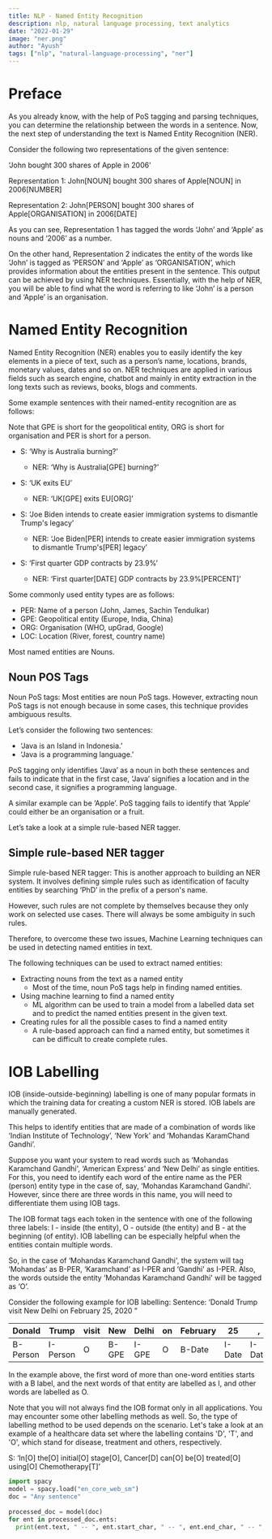 ```yaml
---
title: NLP - Named Entity Recognition
description: nlp, natural language processing, text analytics
date: "2022-01-29"
image: "ner.png"
author: "Ayush"
tags: ["nlp", "natural-language-processing", "ner"]
---
```


# Preface
As you already know, with the help of PoS tagging and parsing techniques, you can determine the relationship between the words in a sentence. Now, the next step of understanding the text is Named Entity Recognition (NER).

Consider the following two representations of the given sentence:

‘John bought 300 shares of Apple in 2006’

Representation 1:  John[NOUN] bought 300 shares  of Apple[NOUN] in 2006[NUMBER]

Representation 2:  John[PERSON] bought 300 shares of Apple[ORGANISATION] in 2006[DATE]

As you can see, Representation 1 has tagged the words ‘John’ and ‘Apple’ as nouns and ‘2006’ as a number. 

On the other hand, Representation 2 indicates the entity of the words like ‘John’ is tagged as ‘PERSON’ and ‘Apple’ as ‘ORGANISATION’, which provides information about the entities present in the sentence. This output can be achieved by using NER techniques. Essentially, with the help of NER, you will be able to find what the word is referring to like ‘John’ is a person and ‘Apple’ is an organisation.

# Named Entity Recognition
Named Entity Recognition (NER) enables you to easily identify the key elements in a piece of text, such as a person’s name, locations, brands, monetary values, dates and so on. NER techniques are applied in various fields such as search engine, chatbot and mainly in entity extraction in the long texts such as reviews, books, blogs and comments.

Some example sentences with their named-entity recognition are as follows:

Note that GPE is short for the geopolitical entity, ORG is short for organisation and PER is short for a person.

- S: ‘Why is Australia burning?’
    - NER:   ‘Why is Australia[GPE] burning?’

- S: ‘UK exits EU’
    - NER:  ‘UK[GPE] exits EU[ORG]’
 
- S: ‘Joe Biden intends to create easier immigration systems to dismantle Trump's legacy’
    - NER: ‘Joe Biden[PER] intends to create easier immigration systems to dismantle Trump's[PER] legacy’
 
- S: ‘First quarter GDP contracts by 23.9%’
    - NER: ‘First quarter[DATE] GDP contracts by 23.9%[PERCENT]’

Some commonly used entity types are as follows:
- PER: Name of a person (John, James, Sachin Tendulkar)
- GPE: Geopolitical entity (Europe, India, China)
- ORG: Organisation (WHO, upGrad, Google)
- LOC: Location (River, forest, country name)

Most named entities are Nouns.

## Noun POS Tags
Noun PoS tags: Most entities are noun PoS tags. However, extracting noun PoS tags is not enough because in some cases, this technique provides ambiguous results. 

Let’s consider the following two sentences:
- ‘Java is an Island in Indonesia.’
- ‘Java is a programming language.’

PoS tagging only identifies ‘Java’ as a noun in both these sentences and fails to indicate that in the first case, ‘Java’ signifies a location and in the second case, it signifies a programming language.

A similar example can be ‘Apple’. PoS tagging fails to identify that ‘Apple’ could either be an organisation or a fruit.

Let’s take a look at a simple rule-based NER tagger.

## Simple rule-based NER tagger
Simple rule-based NER tagger: This is another approach to building an NER system. It involves defining simple rules such as identification of faculty entities by searching ‘PhD’ in the prefix of a person's name.

However, such rules are not complete by themselves because they only work on selected use cases. There will always be some ambiguity in such rules. 

Therefore, to overcome these two issues, Machine Learning techniques can be used in detecting named entities in text.

The following techniques can be used to extract named entities:
- Extracting nouns from the text as a named entity
    - Most of the time, noun PoS tags help in finding named entities.
- Using machine learning to find a named entity
    - ML algorithm can be used to train a model from a labelled data set and to predict the named entities present in the given text.
- Creating rules for all the possible cases to find a named entity
    - A rule-based approach can find a named entity, but sometimes it can be difficult to create complete rules.

# IOB Labelling
IOB (inside-outside-beginning) labelling is one of many popular formats in which the training data for creating a custom NER is stored. IOB labels are manually generated.

This helps to identify entities that are made of a combination of words like ‘Indian Institute of Technology’, ‘New York’ and ‘Mohandas KaramChand Gandhi’.

Suppose you want your system to read words such as ‘Mohandas Karamchand Gandhi', ‘American Express’ and ‘New Delhi’ as single entities. For this, you need to identify each word of the entire name as the PER (person) entity type in the case of, say, ‘Mohandas Karamchand Gandhi'. However, since there are three words in this name, you will need to differentiate them using IOB tags.

The IOB format tags each token in the sentence with one of the following three labels: I - inside (the entity), O - outside (the entity) and B - at the beginning (of entity). IOB labelling can be especially helpful when the entities contain multiple words. 

So, in the case of ‘Mohandas Karamchand Gandhi', the system will tag ‘Mohandas’ as B-PER, ‘Karamchand’ as I-PER and ‘Gandhi' as I-PER. Also, the words outside the entity ‘Mohandas Karamchand Gandhi' will be tagged as ‘O’.

Consider the following example for IOB labelling:
Sentence: ‘Donald Trump visit New Delhi on February 25, 2020 ”

| Donald   | Trump    | visit | New   | Delhi | on | February | 25     | ,      | 2020   |
|----------|----------|-------|-------|-------|----|----------|--------|--------|--------|
| B-Person | I-Person | O     | B-GPE | I-GPE | O  | B-Date   | I-Date | I-Date | I-Date |

In the example above, the first word of more than one-word entities starts with a B label, and the next words of that entity are labelled as I, and other words are labelled as O.

Note that you will not always find the IOB format only in all applications. You may encounter some other labelling methods as well. So, the type of labelling method to be used depends on the scenario. Let's take a look at an example of a healthcare data set where the labelling contains 'D', 'T', and 'O', which stand for disease, treatment and others, respectively.

S: ‘In[O] the[O] initial[O] stage[O], Cancer[D] can[O] be[O] treated[O] using[O] Chemotherapy[T]’

```py heading="Named Entity Recognition using spacy"
import spacy 
model = spacy.load("en_core_web_sm")
doc = "Any sentence"
 
processed_doc = model(doc)
for ent in processed_doc.ents:
  print(ent.text, " -- ", ent.start_char, " -- ", ent.end_char, " -- ", ent.label_)
```
